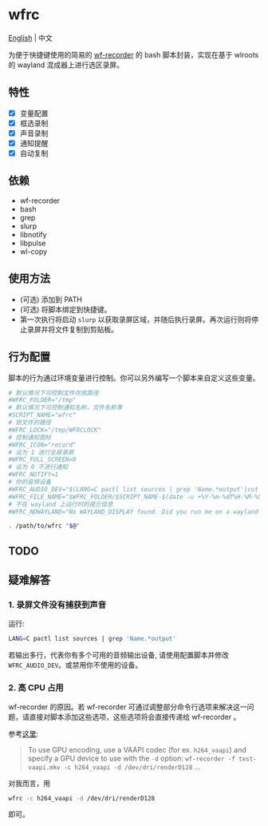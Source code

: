 # wfrc

[English](README.md) | 中文

为便于快捷键使用的简易的 [wf-recorder](https://github.com/ammen99/wf-recorder) 的 bash 脚本封装，实现在基于 wlroots 的 wayland 混成器上进行选区录屏。

## 特性

- [x] 变量配置
- [x] 框选录制
- [x] 声音录制
- [x] 通知提醒
- [x] 自动复制

## 依赖

- wf-recorder
- bash
- grep
- slurp
- libnotify
- libpulse
- wl-copy

## 使用方法

- (可选) 添加到 PATH
- (可选) 将脚本绑定到快捷键。
- 第一次执行将启动 `slurp` 以获取录屏区域，并随后执行录屏。再次运行则将停止录屏并将文件复制到剪贴板。

## 行为配置

脚本的行为通过环境变量进行控制。你可以另外编写一个脚本来自定义这些变量。

```bash
# 默认情况下可控制文件存放路径
#WFRC_FOLDER="/tmp"
# 默认情况下可控制通知名称，文件名称等
#SCRIPT_NAME="wfrc"
# 锁文件的路径
#WFRC_LOCK="/tmp/WFRCLOCK"
# 控制通知图标
#WFRC_ICON="record"
# 设为 1 进行全屏录屏
#WFRC_FULL_SCREEN=0
# 设为 0 不进行通知
#WFRC_NOTIFY=1
# 你的音频设备
#WFRC_AUDIO_DEV="$(LANG=C pactl list sources | grep 'Name.*output'|cut -d ' ' -f 2)"
#WFRC_FILE_NAME="$WFRC_FOLDER/$SCRIPT_NAME-$(date -u +%Y-%m-%dT%H-%M-%S).mp4"
# 不在 wayland 上运行时的提示信息
#WFRC_NOWAYLAND="No WAYLAND_DISPLAY found. Did you run me on a wayland compositor?"

. /path/to/wfrc "$@"
```

## TODO

## 疑难解答

### 1. 录屏文件没有捕获到声音

运行:
```bash
LANG=C pactl list sources | grep 'Name.*output'
```
  若输出多行，代表你有多个可用的音频输出设备, 请使用配置脚本并修改 `WFRC_AUDIO_DEV`。或禁用你不使用的设备。

### 2. 高 CPU 占用

wf-recorder 的原因。若 wf-recorder 可通过调整部分命令行选项来解决这一问题，请直接对脚本添加这些选项，这些选项将会直接传递给 wf-recorder 。


参考[这里](https://github.com/ammen99/wf-recorder?tab=readme-ov-file#usage):

> To use GPU encoding, use a VAAPI codec (for ex. `h264_vaapi`) and specify a GPU device to use with the `-d` option:
> `wf-recorder -f test-vaapi.mkv -c h264_vaapi -d /dev/dri/renderD128` ...

对我而言，用
```bash
wfrc -c h264_vaapi -d /dev/dri/renderD128
```
即可。

